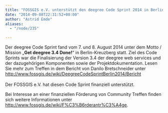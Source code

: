 ```yaml
---
title: "FOSSGIS e.V. unterstützt den deegree Code Sprint 2014 in Berlin"
date: "2014-09-08T22:31:52+00:00"
author: "Astrid Emde"
aliases:
  - "/node/235"

---
```


<p>Der deegree Code Sprint fand vom 7. und 8. August 2014 unter dem Motto / Mission &bdquo;<strong>Get deegree 3.4 Done!</strong>&ldquo; in Berlin-Kreuzberg statt. Ziel des Code Sprints war die Finalisierung der Version 3.4 der deegree web services und der dazugehörigen Komponenten sowie der Projektdokumentation. Lesen Sie mehr zum Treffen in dem Bericht von Danilo Bretschneider unter <a href="http://www.fossgis.de/wiki/DeegreeCodeSprintBerlin2014/Bericht">http://www.fossgis.de/wiki/DeegreeCodeSprintBerlin2014/Bericht</a><br />
	<br />
	Der FOSSGIS e.V. hat diesen Code Sprint finanziell unterstützt.</p>
<p>Bei Interesse an einer finanziellen Förderung von Community Treffen finden sich weitere Informationen unter <a href="http://www.fossgis.de/wiki/F%C3%B6rderantr%C3%A4ge">http://www.fossgis.de/wiki/F%C3%B6rderantr%C3%A4ge</a>.</p>
